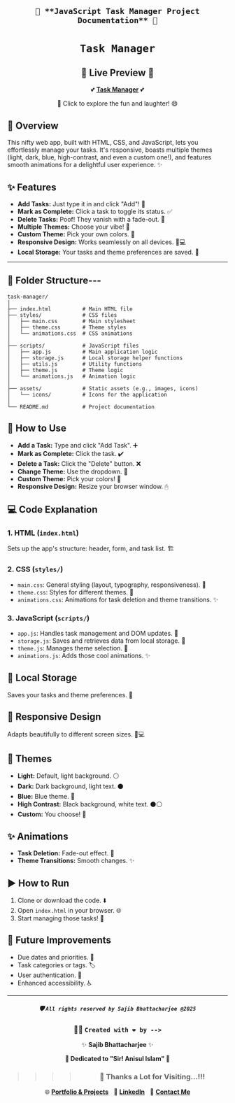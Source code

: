 <div align="center">

##  ` 🌟 **JavaScript Task Manager Project Documentation** 🌟 `

</div> 

<div align="center">

# `Task Manager`

## 🌟 **Live Preview** 🌟

💕 [**Task Manager**](https://jstaskmanager2025.netlify.app/) 💕

🎉 Click to explore the fun and laughter! 😄

</div> 


## 🌈 Overview

This nifty web app, built with HTML, CSS, and JavaScript, lets you effortlessly manage your tasks.  It's responsive, boasts multiple themes (light, dark, blue, high-contrast, and even a custom one!), and features smooth animations for a delightful user experience. ✨

## ✨ Features

* **Add Tasks:**  Just type it in and click "Add"! 📝
* **Mark as Complete:**  Click a task to toggle its status. ✅
* **Delete Tasks:**  Poof! They vanish with a fade-out. 💨
* **Multiple Themes:**  Choose your vibe! 🎨
* **Custom Theme:**  Pick your own colors. 🌈
* **Responsive Design:**  Works seamlessly on all devices. 📱💻
* **Local Storage:**  Your tasks and theme preferences are saved. 💾

---

## 📂 Folder Structure---
 

```
task-manager/
│
├── index.html          # Main HTML file
├── styles/             # CSS files
│   ├── main.css        # Main stylesheet
│   ├── theme.css       # Theme styles
│   └── animations.css  # CSS animations
│
├── scripts/            # JavaScript files
│   ├── app.js          # Main application logic
│   ├── storage.js      # Local storage helper functions
│   ├── utils.js        # Utility functions
│   ├── theme.js        # Theme logic
│   └── animations.js   # Animation logic
│
├── assets/             # Static assets (e.g., images, icons)
│   └── icons/          # Icons for the application
│
└── README.md           # Project documentation
```

## 🚀 How to Use

* **Add a Task:** Type and click "Add Task". ➕
* **Mark as Complete:** Click the task. ✔️
* **Delete a Task:** Click the "Delete" button. ❌
* **Change Theme:** Use the dropdown. 🔽
* **Custom Theme:** Pick your colors! 🎨
* **Responsive Design:** Resize your browser window. 🖰

## 💻 Code Explanation

### 1. HTML (`index.html`)

Sets up the app's structure: header, form, and task list. 🏗️

### 2. CSS (`styles/`)

* `main.css`:  General styling (layout, typography, responsiveness). 🎨
* `theme.css`:  Styles for different themes. 🌈
* `animations.css`:  Animations for task deletion and theme transitions. ✨

### 3. JavaScript (`scripts/`)

* `app.js`:  Handles task management and DOM updates. 🧠
* `storage.js`:  Saves and retrieves data from local storage. 💾
* `theme.js`:  Manages theme selection. 🎨
* `animations.js`:  Adds those cool animations. ✨

## 💾 Local Storage

Saves your tasks and theme preferences. 💾

## 📱 Responsive Design

Adapts beautifully to different screen sizes. 📱💻

## 🎨 Themes

* **Light:** Default, light background. ⚪
* **Dark:** Dark background, light text. ⚫
* **Blue:** Blue theme. 🔵
* **High Contrast:**  Black background, white text. ⚫⚪
* **Custom:** You choose! 🎨

## ✨ Animations

* **Task Deletion:** Fade-out effect. 💨
* **Theme Transitions:** Smooth changes. ✨

## ▶️ How to Run

1. Clone or download the code. ⬇️
2. Open `index.html` in your browser. 🌐
3. Start managing those tasks! 🚀

## 🚀 Future Improvements

* Due dates and priorities. 📅
* Task categories or tags. 🏷️
* User authentication. 🔐
* Enhanced accessibility. ♿

---

<div align="center">

##### 🛡️ `All rights reserved by Sajib Bhattacharjee @2025`

### 👨‍💻 `Created with ❤️ by -->`

✨ **Sajib Bhattacharjee** ✨

**💖 Dedicated to "Sir! Anisul Islam" 💖**

> > > > ### 🙏 Thanks a Lot for Visiting...!!!

🌐 [**Portfolio & Projects**](https://github.com/Sajib-Bhattacharjee)  
💼 [**LinkedIn**](https://www.linkedin.com/in/sajib-bhattacharjee-42682a178/)  
📧 [**Contact Me**](mailto:sajibbhattacjarjee2000@gmail.com)

</div>
